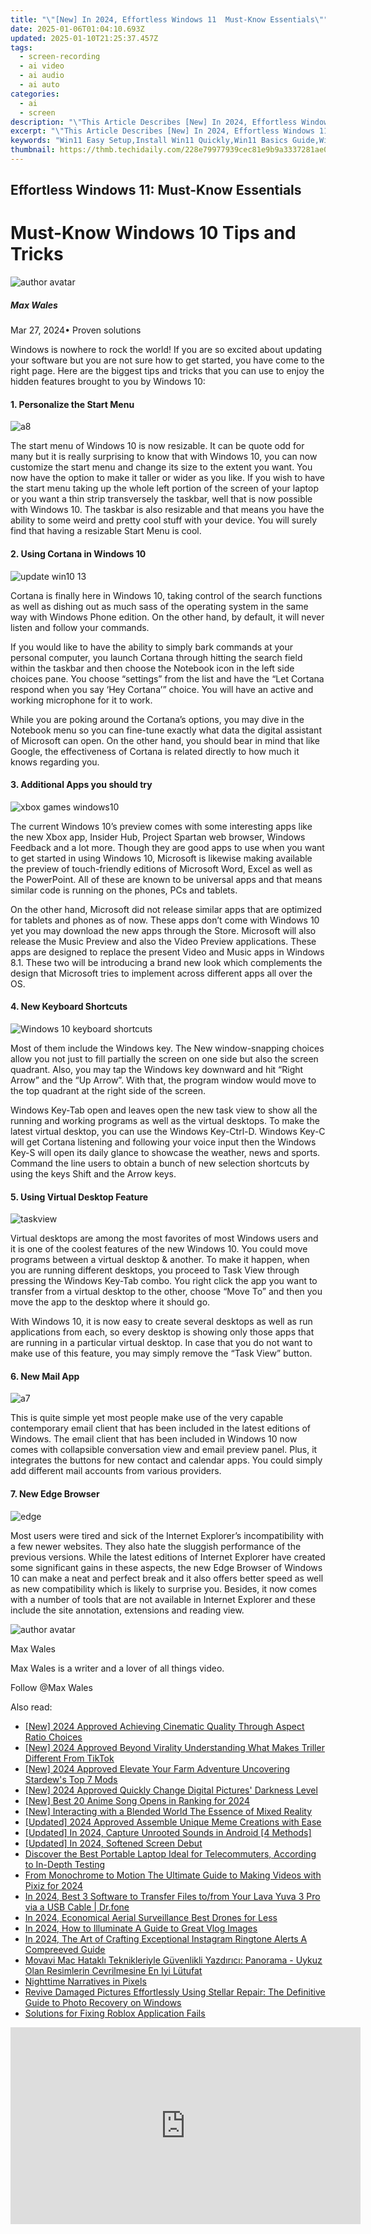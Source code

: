 ```yaml
---
title: "\"[New] In 2024, Effortless Windows 11  Must-Know Essentials\""
date: 2025-01-06T01:04:10.693Z
updated: 2025-01-10T21:25:37.457Z
tags: 
  - screen-recording
  - ai video
  - ai audio
  - ai auto
categories: 
  - ai
  - screen
description: "\"This Article Describes [New] In 2024, Effortless Windows 11: Must-Know Essentials\""
excerpt: "\"This Article Describes [New] In 2024, Effortless Windows 11: Must-Know Essentials\""
keywords: "Win11 Easy Setup,Install Win11 Quickly,Win11 Basics Guide,Windows 11 Steps,Win11 Key Features,Essential Win11 Tips,Mastering Windows 11"
thumbnail: https://thmb.techidaily.com/228e79977939cec81e9b9a3337281ae057b8c153534fece429948183b0ad342f.png
---
```


## Effortless Windows 11: Must-Know Essentials

# Must-Know Windows 10 Tips and Tricks

![author avatar](https://images.wondershare.com/filmora/article-images/max-wales-author.jpg)

##### Max Wales

 Mar 27, 2024• Proven solutions

Windows is nowhere to rock the world! If you are so excited about updating your software but you are not sure how to get started, you have come to the right page. Here are the biggest tips and tricks that you can use to enjoy the hidden features brought to you by Windows 10:

#### 1. Personalize the Start Menu

![a8](https://images.wondershare.com/windows10/a8.png)

The start menu of Windows 10 is now resizable. It can be quote odd for many but it is really surprising to know that with Windows 10, you can now customize the start menu and change its size to the extent you want. You now have the option to make it taller or wider as you like. If you wish to have the start menu taking up the whole left portion of the screen of your laptop or you want a thin strip transversely the taskbar, well that is now possible with Windows 10\. The taskbar is also resizable and that means you have the ability to some weird and pretty cool stuff with your device. You will surely find that having a resizable Start Menu is cool.

#### 2. Using Cortana in Windows 10

![update win10 13](https://images.wondershare.com/windows10/update-win10-13.png)

Cortana is finally here in Windows 10, taking control of the search functions as well as dishing out as much sass of the operating system in the same way with Windows Phone edition. On the other hand, by default, it will never listen and follow your commands.

If you would like to have the ability to simply bark commands at your personal computer, you launch Cortana through hitting the search field within the taskbar and then choose the Notebook icon in the left side choices pane. You choose “settings” from the list and have the “Let Cortana respond when you say ‘Hey Cortana’” choice. You will have an active and working microphone for it to work.

While you are poking around the Cortana’s options, you may dive in the Notebook menu so you can fine-tune exactly what data the digital assistant of Microsoft can open. On the other hand, you should bear in mind that like Google, the effectiveness of Cortana is related directly to how much it knows regarding you.

#### 3. Additional Apps you should try

![xbox games windows10](https://images.wondershare.com/windows10/xboy-games-windows10-1.png)

The current Windows 10’s preview comes with some interesting apps like the new Xbox app, Insider Hub, Project Spartan web browser, Windows Feedback and a lot more. Though they are good apps to use when you want to get started in using Windows 10, Microsoft is likewise making available the preview of touch-friendly editions of Microsoft Word, Excel as well as the PowerPoint. All of these are known to be universal apps and that means similar code is running on the phones, PCs and tablets.

On the other hand, Microsoft did not release similar apps that are optimized for tablets and phones as of now. These apps don’t come with Windows 10 yet you may download the new apps through the Store. Microsoft will also release the Music Preview and also the Video Preview applications. These apps are designed to replace the present Video and Music apps in Windows 8.1\. These two will be introducing a brand new look which complements the design that Microsoft tries to implement across different apps all over the OS.

#### 4. New Keyboard Shortcuts

![Windows 10 keyboard shortcuts](https://images.wondershare.com/filmora/article-images/Windows-10-keyboard-shortcuts.png)

Most of them include the Windows key. The New window-snapping choices allow you not just to fill partially the screen on one side but also the screen quadrant. Also, you may tap the Windows key downward and hit “Right Arrow” and the “Up Arrow”. With that, the program window would move to the top quadrant at the right side of the screen.

Windows Key-Tab open and leaves open the new task view to show all the running and working programs as well as the virtual desktops. To make the latest virtual desktop, you can use the Windows Key-Ctrl-D. Windows Key-C will get Cortana listening and following your voice input then the Windows Key-S will open its daily glance to showcase the weather, news and sports. Command the line users to obtain a bunch of new selection shortcuts by using the keys Shift and the Arrow keys.

#### 5. Using Virtual Desktop Feature

![taskview](https://images.wondershare.com/filmora/article-images/taskview.jpg)

Virtual desktops are among the most favorites of most Windows users and it is one of the coolest features of the new Windows 10\. You could move programs between a virtual desktop & another. To make it happen, when you are running different desktops, you proceed to Task View through pressing the Windows Key-Tab combo. You right click the app you want to transfer from a virtual desktop to the other, choose “Move To” and then you move the app to the desktop where it should go.

With Windows 10, it is now easy to create several desktops as well as run applications from each, so every desktop is showing only those apps that are running in a particular virtual desktop. In case that you do not want to make use of this feature, you may simply remove the “Task View” button.

#### 6. New Mail App

![a7](https://images.wondershare.com/windows10/a7.png)

This is quite simple yet most people make use of the very capable contemporary email client that has been included in the latest editions of Windows. The email client that has been included in Windows 10 now comes with collapsible conversation view and email preview panel. Plus, it integrates the buttons for new contact and calendar apps. You could simply add different mail accounts from various providers.

#### 7. New Edge Browser

![edge](https://images.wondershare.com/filmora/article-images/edge.jpg)

Most users were tired and sick of the Internet Explorer’s incompatibility with a few newer websites. They also hate the sluggish performance of the previous versions. While the latest editions of Internet Explorer have created some significant gains in these aspects, the new Edge Browser of Windows 10 can make a neat and perfect break and it also offers better speed as well as new compatibility which is likely to surprise you. Besides, it now comes with a number of tools that are not available in Internet Explorer and these include the site annotation, extensions and reading view.

![author avatar](https://images.wondershare.com/filmora/article-images/max-wales-author.jpg)

Max Wales

Max Wales is a writer and a lover of all things video.

Follow @Max Wales


<ins class="adsbygoogle"
     style="display:block"
     data-ad-format="autorelaxed"
     data-ad-client="ca-pub-7571918770474297"
     data-ad-slot="1223367746"></ins>



<ins class="adsbygoogle"
     style="display:block"
     data-ad-client="ca-pub-7571918770474297"
     data-ad-slot="8358498916"
     data-ad-format="auto"
     data-full-width-responsive="true"></ins>


<span class="atpl-alsoreadstyle">Also read:</span>
<div><ul>
<li><a href="https://fox-blue.techidaily.com/new-2024-approved-achieving-cinematic-quality-through-aspect-ratio-choices/"><u>[New] 2024 Approved Achieving Cinematic Quality Through Aspect Ratio Choices</u></a></li>
<li><a href="https://vp-tips.techidaily.com/new-2024-approved-beyond-virality-understanding-what-makes-triller-different-from-tiktok/"><u>[New] 2024 Approved Beyond Virality Understanding What Makes Triller Different From TikTok</u></a></li>
<li><a href="https://visual-screen-recording.techidaily.com/new-2024-approved-elevate-your-farm-adventure-uncovering-stardews-top-7-mods/"><u>[New] 2024 Approved Elevate Your Farm Adventure Uncovering Stardew's Top 7 Mods</u></a></li>
<li><a href="https://fox-blue.techidaily.com/new-2024-approved-quickly-change-digital-pictures-darkness-level/"><u>[New] 2024 Approved Quickly Change Digital Pictures' Darkness Level</u></a></li>
<li><a href="https://fox-blue.techidaily.com/new-best-20-anime-song-opens-in-ranking-for-2024/"><u>[New] Best 20 Anime Song Opens in Ranking for 2024</u></a></li>
<li><a href="https://fox-blue.techidaily.com/new-interacting-with-a-blended-world-the-essence-of-mixed-reality/"><u>[New] Interacting with a Blended World The Essence of Mixed Reality</u></a></li>
<li><a href="https://fox-blue.techidaily.com/updated-2024-approved-assemble-unique-meme-creations-with-ease/"><u>[Updated] 2024 Approved Assemble Unique Meme Creations with Ease</u></a></li>
<li><a href="https://video-capture.techidaily.com/updated-in-2024-capture-unrooted-sounds-in-android-4-methods/"><u>[Updated] In 2024, Capture Unrooted Sounds in Android [4 Methods]</u></a></li>
<li><a href="https://fox-blue.techidaily.com/updated-in-2024-softened-screen-debut/"><u>[Updated] In 2024, Softened Screen Debut</u></a></li>
<li><a href="https://hardware-help.techidaily.com/discover-the-best-portable-laptop-ideal-for-telecommuters-according-to-in-depth-testing/"><u>Discover the Best Portable Laptop Ideal for Telecommuters, According to In-Depth Testing</u></a></li>
<li><a href="https://fox-blue.techidaily.com/from-monochrome-to-motion-the-ultimate-guide-to-making-videos-with-pixiz-for-2024/"><u>From Monochrome to Motion The Ultimate Guide to Making Videos with Pixiz for 2024</u></a></li>
<li><a href="https://android-transfer.techidaily.com/in-2024-best-3-software-to-transfer-files-tofrom-your-lava-yuva-3-pro-via-a-usb-cable-drfone-by-drfone-transfer-from-android-transfer-from-android/"><u>In 2024, Best 3 Software to Transfer Files to/from Your Lava Yuva 3 Pro via a USB Cable | Dr.fone</u></a></li>
<li><a href="https://fox-blue.techidaily.com/in-2024-economical-aerial-surveillance-best-drones-for-less/"><u>In 2024, Economical Aerial Surveillance Best Drones for Less</u></a></li>
<li><a href="https://youtube-zero.techidaily.com/24-how-to-illuminate-a-guide-to-great-vlog-images/"><u>In 2024, How to Illuminate A Guide to Great Vlog Images</u></a></li>
<li><a href="https://some-tips.techidaily.com/in-2024-the-art-of-crafting-exceptional-instagram-ringtone-alerts-a-compreeved-guide/"><u>In 2024, The Art of Crafting Exceptional Instagram Ringtone Alerts A Compreeved Guide</u></a></li>
<li><a href="https://win-amazing.techidaily.com/movavi-mac-hatakli-teknikleriyle-guvenlikli-yazdirici-panorama-uykuz-olan-resimlerin-cevrilmesine-en-iyi-lutufat/"><u>Movavi Mac Hataklı Teknikleriyle Güvenlikli Yazdırıcı: Panorama - Uykuz Olan Resimlerin Cevrilmesine En Iyi Lütufat</u></a></li>
<li><a href="https://fox-blue.techidaily.com/nighttime-narratives-in-pixels/"><u>Nighttime Narratives in Pixels</u></a></li>
<li><a href="https://data-safeguard.techidaily.com/revive-damaged-pictures-effortlessly-using-stellar-repair-the-definitive-guide-to-photo-recovery-on-windows/"><u>Revive Damaged Pictures Effortlessly Using Stellar Repair: The Definitive Guide to Photo Recovery on Windows</u></a></li>
<li><a href="https://windows11.techidaily.com/solutions-for-fixing-roblox-application-fails/"><u>Solutions for Fixing Roblox Application Fails</u></a></li>
</ul></div>

<!-- affiliate ads begin -->
<iframe width="560" height="315" src="https://www.youtube.com/embed/cDNwgyE0nbY?si=3k_WBhpIw3WudJot" title="YouTube video player" frameborder="0" allow="accelerometer; autoplay; clipboard-write; encrypted-media; gyroscope; picture-in-picture; web-share" referrerpolicy="strict-origin-when-cross-origin" allowfullscreen></iframe>
<!-- affiliate ads end -->

